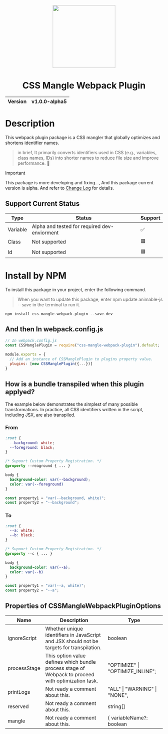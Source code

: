 <div align="center">
  <img width="200px" src="https://github.com/user-attachments/assets/75212c43-14de-471d-aa38-7630a2103510">
  <h1>CSS Mangle Webpack Plugin</h1>
  <table>
        <thead>
          <tr>
            <th>Version</th>
            <th>v1.0.0-alpha5</th>
          </tr>
        </tbody>
    </table>
</div>

# Description
This webpack plugin package is a CSS mangler that globally optimizes and shortens identifier names.

> in brief, It primarily converts identifiers used in CSS (e.g., variables, class names, IDs) into shorter names to reduce file size and improve performance. 🚀

> [!IMPORTANT]
> This package is more developing and fixing..., And this package current version is alpha. And refer to [Change Log](CHANGELOG.md) for details.

## Support Current Status
| Type | Status | Support |
| ---- | ------ | ------- |
| Variable | Alpha and tested for required dev-enviorment | ✅ |
| Class | Not supported | 🟥 |
| Id | Not supported | 🟥 |

# Install by NPM
To install this package in your project, enter the following command.

> When you want to update this package, enter npm update animable-js --save in the terminal to run it.

```
npm install css-mangle-webpack-plugin --save-dev
```

## And then In webpack.config.js
```cjs
// In webpack.config.js
const CSSManglePlugin = require("css-mangle-webpack-plugin").default;

module.exports = {
  // Add an instance of CSSManglePlugin to plugins property value.
  plugins: [new CSSManglePlugin({...})]
}
```

## How is a bundle transpiled when this plugin applyed?
The example below demonstrates the simplest of many possible transformations. In practice, all CSS identifiers written in the script, including JSX, are also transpiled.

### From
```css
:root {
  --background: white;
  --foreground: black;
}

/* Supoort Custom Property Registration. */
@property --reaground { ... }

body {
  background-color: var(--background);
  color: var(--foreground)
}
```
```js
const property1 = "var(--background, white)";
const property2 = "--background";
```

### To
```css
:root {
  --a: white;
  --b: black;
}

/* Supoort Custom Property Registration. */
@property --c { ... }

body {
  background-color: var(--a);
  color: var(--b)
}
```
```js
const property1 = "var(--a, white)";
const property2 = "--a";
```

## Properties of CSSMangleWebpackPluginOptions
| Name | Description | Type |
| ---- | ----- | ------- |
| ignoreScript | Whether unique identifiers in JavaScript and JSX should not be targets for transpilation. | boolean
| processStage | This option value defines which bundle process stage of Webpack to proceed with optimization task. | "OPTIMIZE" \| "OPTIMIZE_INLINE";
| printLogs | Not ready a comment about this. | "ALL" \| "WARNING" \| "NONE",
| reserved | Not ready a comment about this. | string[]
| mangle | Not ready a comment about this. | { variableName?: boolean | CSSVariableManglerOptions, className?: boolean, idName?: boolean } \| boolean